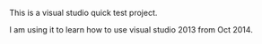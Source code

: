 This is a visual studio quick test project. 

I am using it to learn how to use visual studio 2013 from Oct 2014.

